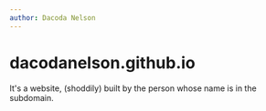 ```yaml
---
author: Dacoda Nelson
---
```


dacodanelson.github.io
======================

It's a website, (shoddily) built by the person whose name is in the subdomain.